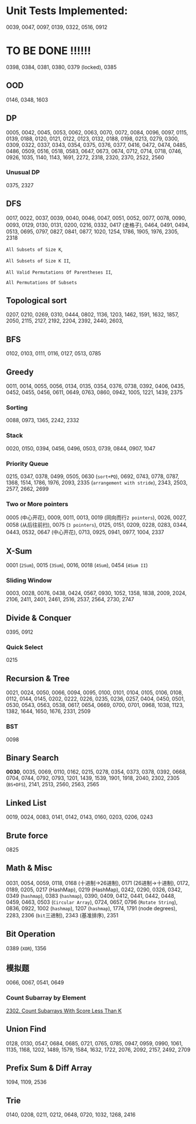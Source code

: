 # Unit Tests Implemented:

0039, 0047, 0097, 0139, 0322, 0516, 0912

# TO BE DONE !!!!!!
0398, 0384, 0381, 0380, 0379 (locked), 0385

## OOD
0146, 0348, 1603

## DP
0005, 0042, 0045, 0053, 0062, 0063, 0070, 0072, 0084, 0096, 0097, 0115, 0139, 0188, 0120, 0121, 0122, 0123, 0132, 0188, 0198, 0213, 0279, 0300, 0309, 0322, 0337, 0343, 0354, 0375, 0376, 0377, 0416, 0472, 0474, 0485, 0486, 0509, 0516, 0518, 0583, 0647, 0673, 0674, 0712, 0714, 0718, 0746, 0926, 1035, 1140, 1143, 1691, 2272, 2318, 2320, 2370, 2522, 2560

### Unusual DP
0375, 2327

## DFS
0017, 0022, 0037, 0039, 0040, 0046, 0047, 0051, 0052, 0077, 0078, 0090, 0093, 0129, 0130, 0131, 0200, 0216, 0332, 0417 (走格子), 0464, 0491, 0494, 0513, 0695, 0797, 0827, 0841, 0877, 1020, 1254, 1786, 1905, 1976, 2305, 2318

`All Subsets of Size K`, 

`All Subsets of Size K II`, 

`All Valid Permutations Of Parentheses II`, 

`All Permutations Of Subsets`

## Topological sort
0207, 0210, 0269, 0310, 0444, 0802, 1136, 1203, 1462, 1591, 1632, 1857, 2050, 2115, 2127, 2192, 2204, 2392, 2440, 2603,

## BFS
0102, 0103, 0111, 0116, 0127, 0513, 0785

## Greedy
0011, 0014, 0055, 0056, 0134, 0135, 0354, 0376, 0738, 0392, 0406, 0435, 0452, 0455, 0456, 0611, 0649, 0763, 0860, 0942, 1005, 1221, 1439, 2375

### Sorting
0088, 0973, 1365, 2242, 2332

### Stack
0020, 0150, 0394, 0456, 0496, 0503, 0739, 0844, 0907, 1047

### Priority Queue
0215, 0347, 0378, 0499, 0505, 0630 (`sort+PQ`), 0692, 0743, 0778, 0787, 1368, 1514, 1786, 1976, 2093, 2335 (`arrangement with stride`), 2343, 2503, 2577, 2662, 2699

### Two or More pointers
0005 (中心开花), 0009, 0011, 0013, 0019 (同向而行`2 pointers`), 0026, 0027, 0058 (从后往前扫), 0075 (`3 pointers`), 0125, 0151, 0209, 0228, 0283, 0344, 0443, 0532, 0647 (中心开花), 0713, 0925, 0941, 0977, 1004, 2337

## X-Sum
0001 (`2Sum`), 0015 (`3Sum`), 0016, 0018 (`4Sum`), 0454 (`4Sum II`)

### Sliding Window
0003, 0028, 0076, 0438, 0424, 0567, 0930, 1052, 1358, 1838, 2009, 2024, 2106, 2411, 2401, 2461, 2516, 2537, 2564, 2730, 2747

## Divide & Conquer
0395, 0912

### Quick Select
0215

## Recursion & Tree
0021, 0024, 0050, 0066, 0094, 0095, 0100, 0101, 0104, 0105, 0106, 0108, 0112, 0144, 0145, 0202, 0222, 0226, 0235, 0236, 0257, 0404, 0450, 0501, 0530, 0543, 0563, 0538, 0617, 0654, 0669, 0700, 0701, 0968, 1038, 1123, 1382, 1644, 1650, 1676, 2331, 2509

### BST
0098

## Binary Search
**0030**, 0035, 0069, 0110, 0162, 0215, 0278, 0354, 0373, 0378, 0392, 0668, 0704, 0744, 0792, 0793, 1201, 1439, 1539, 1901, 1918, 2040, 2302, 2305 (`BS+DFS`), 2141, 2513, 2560, 2563, 2565


## Linked List
0019, 0024, 0083, 0141, 0142, 0143, 0160, 0203, 0206, 0243

## Brute force
0825

## Math & Misc
0031, 0054, 0059, 0118, 0168 (十进制->26进制), 0171 (26进制->十进制), 0172, 0189, 0205, 0217 (HashMap), 0219 (HashMap), 0242, 0290, 0326, 0342, 0349 (`hashmap`), 0383 (`hashmap`), 0390, 0409, 0412, 0441, 0442, 0448, 0459, 0463, 0503 (`Circular Array`), 0724, 0657, 0796 (`Rotate String`), 0836, 0922, 1002 (`hashmap`), 1207 (`hashmap`), 1774, 1791 (node degrees), 2283, 2306 (`bit`三进制), 2343 (基准排序), 2351

## Bit Operation
0389 (`XOR`), 1356

## 模拟题
0066, 0067, 0541, 0649

### Count Subarray by Element
[2302. Count Subarrays With Score Less Than K](https://leetcode.com/problems/count-subarrays-with-score-less-than-k/submissions/)

## Union Find
0128, 0130, 0547, 0684, 0685, 0721, 0765, 0785, 0947, 0959, 0990, 1061, 1135, 1168, 1202, 1489, 1579, 1584, 1632, 1722, 2076, 2092, 2157, 2492, 2709

## Prefix Sum & Diff Array
1094, 1109, 2536

## Trie
0140, 0208, 0211, 0212, 0648, 0720, 1032, 1268, 2416